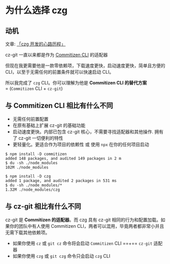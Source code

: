 # 为什么选择 czg

## 动机

文章: [「czg 开发的心路历程」](https://www.qbb.sh/posts/2022-12-26-cz-git-czg-journey-zh#czg-%E7%9A%84%E5%BC%80%E5%8F%91%E5%8E%86%E7%A8%8B)

cz-git 一直以来都是作为 [Commitizen CLI](https://github.com/commitizen/cz-cli) 的适配器

但现在我更需要他是一款零依赖项，下载速度更快，启动速度更快，简单且方便的 CLI，以至于无需任何的前置条件就可以快速启动 CLI。

所以我完成了 `czg` CLI。你可以理解为他是 **Commitizen CLI 的替代方案** \
= (`Commitizen` CLI + `cz-git`)

## 与 Commitizen CLI 相比有什么不同

- 无需任何前置配置
- 在原有基础上扩展 cz-git 的基础功能
- 启动速度更快。内部已包含 cz-git 核心，不需要寻找适配器和其他操作. 拥有了 cz-git 一切便利的特性
- 更轻量化。更适合作为项目的依赖性 或 使用 `npx` 在你的任何项目启动

```sh{7,9}
$ npm install -D commitizen
added 148 packages, and audited 149 packages in 2 m
$ du -sh ./node_modules
102M ./node_modules

$ npm install -D czg
added 1 package, and audited 2 packages in 531 ms
$ du -sh ./node_modules/*
1.32M ./node_modules/czg
```

## 与 cz-git 相比有什么不同
cz-git 是 **Commitizen 的适配器**。而 czg 具有 cz-git 相同的行为和配置加载。如果你的团队中有人使用 Commitizen CLI，两者可以混用，毕竟两者都非常小并且无需下载其他依赖项。

- 如果你使用 `cz` 或 `git cz` 命令将会启动 `Commitizen` CLI ==+== `cz-git` 适配器
- 如果你使用 `czg` 或 `git czg` 命令只会启动 `czg` CLI
